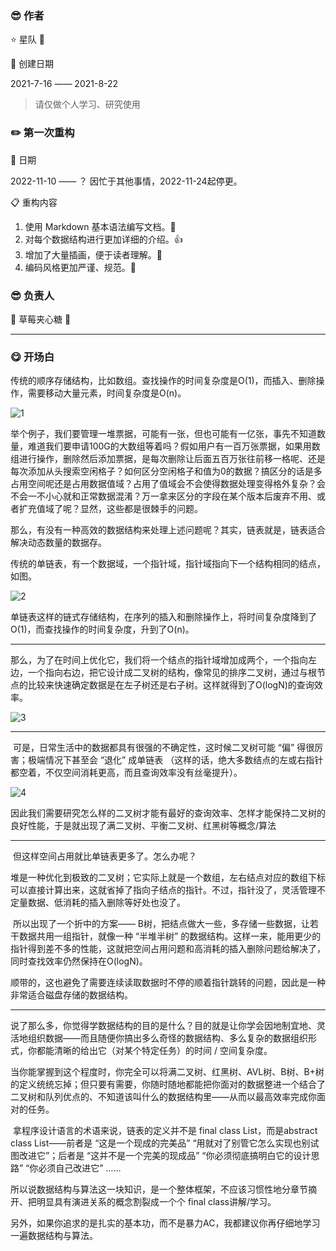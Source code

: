 ### 😎 作者

⭐️ 星队 :star2:

:calendar: 创建日期

2021-7-16 —— 2021-8-22

> 请仅做个人学习、研究使用





### :pencil2: 第一次重构

:calendar: 日期

2022-11-10 —— ？
因忙于其他事情，2022-11-24起停更。

:clipboard: 重构内容

1. 使用 Markdown 基本语法编写文档。:memo:
2. 对每个数据结构进行更加详细的介绍。:thumbsup:
3. 增加了大量插画，便于读者理解。:baby:
4. 编码风格更加严谨、规范。:ghost:

### 😎 负责人

:strawberry: 草莓夹心糖 :candy:

---

### 😋 开场白

​	传统的顺序存储结构，比如数组。查找操作的时间复杂度是O(1)，而插入、删除操作，需要移动大量元素，时间复杂度是O(n)。

![1](https://github.com/kyrian330/Data-Structure-Algorithm/blob/main/README.img/11.png)



​		举个例子，我们要管理一堆票据，可能有一张，但也可能有一亿张，事先不知道数量，难道我们要申请100G的大数组等着吗？假如用户有一百万张票据，如果用数组进行操作，删除然后添加票据，是每次删除让后面五百万张往前移一格呢、还是每次添加从头搜索空闲格子？如何区分空闲格子和值为0的数据？搞区分的话是多占用空间呢还是占用数据值域？占用了值域会不会使得数据处理变得格外复杂？会不会一不小心就和正常数据混淆？万一拿来区分的字段在某个版本后废弃不用、或者扩充值域了呢？显然，这些都是很棘手的问题。

​		那么，有没有一种高效的数据结构来处理上述问题呢？其实，链表就是，链表适合解决动态数量的数据存。

​		传统的单链表，有一个数据域，一个指针域，指针域指向下一个结构相同的结点，如图。

![2](https://github.com/kyrian330/Data-Structure-Algorithm/blob/main/README.img/12.png)

​		单链表这样的链式存储结构，在序列的插入和删除操作上，将时间复杂度降到了O(1)，而查找操作的时间复杂度，升到了O(n)。

---

​		那么，为了在时间上优化它，我们将一个结点的指针域增加成两个，一个指向左边，一个指向右边，把它设计成二叉树的结构，像常见的排序二叉树，通过与根节点的比较来快速确定数据是在左子树还是右子树。这样就得到了O(logN)的查询效率。

![3](https://github.com/kyrian330/Data-Structure-Algorithm/blob/main/README.img/13.png)

---

​		可是，日常生活中的数据都具有很强的不确定性，这时候二叉树可能 “偏” 得很厉害；极端情况下甚至会 “退化” 成单链表 （这样的话，绝大多数结点的左或右指针都空着，不仅空间消耗更高，而且查询效率没有丝毫提升）。

![4](https://github.com/kyrian330/Data-Structure-Algorithm/blob/main/README.img/14.png)



​		因此我们需要研究怎么样的二叉树才能有最好的查询效率、怎样才能保持二叉树的良好性能，于是就出现了满二叉树、平衡二叉树、红黑树等概念/算法

---

​		但这样空间占用就比单链表更多了。怎么办呢？

​		堆是一种优化到极致的二叉树；它实际上就是一个数组，左右结点对应的数组下标可以直接计算出来，这就省掉了指向子结点的指针。不过，指针没了，灵活管理不定量数据、低消耗的插入删除等好处也没了。

​		所以出现了一个折中的方案—— B树，把结点做大一些，多存储一些数据，让若干数据共用一组指针，就像一种 “半堆半树” 的数据结构。这样一来，能用更少的指针得到差不多的性能，这就把空间占用问题和高消耗的插入删除问题给解决了，同时查找效率仍然保持在O(logN)。

​		顺带的，这也避免了需要连续读取数据时不停的顺着指针跳转的问题，因此是一种非常适合磁盘存储的数据结构。

---



​		说了那么多，你觉得学数据结构的目的是什么？目的就是让你学会因地制宜地、灵活地组织数据——而且随便你搞出多么奇怪的数据结构、多么复杂的数据组织形式，你都能清晰的给出它（对某个特定任务）的时间 / 空间复杂度。

​		当你能掌握到这个程度时，你完全可以将满二叉树、红黑树、AVL树、B树、B+树的定义统统忘掉；但只要有需要，你随时随地都能把你面对的数据整进一个结合了二叉树和队列优点的、不知道该叫什么的数据结构里——从而以最高效率完成你面对的任务。

​		拿程序设计语言的术语来说，链表的定义并不是 final class List<T>，而是abstract class List<T>——前者是 “这是一个现成的完美品”  “用就对了别管它怎么实现也别试图改进它”；后者是 “这并不是一个完美的现成品”  “你必须彻底搞明白它的设计思路”  “你必须自己改进它” ……

​		所以说数据结构与算法这一块知识，是一个整体框架，不应该习惯性地分章节摘开、把明显具有演进关系的概念割裂成一个个 final class讲解/学习。

​		另外，如果你追求的是扎实的基本功，而不是暴力AC，我都建议你再仔细地学习一遍数据结构与算法。
